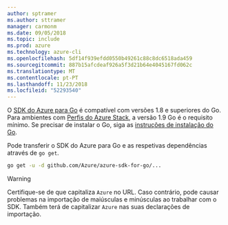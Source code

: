 ```yaml
---
author: sptramer
ms.author: sttramer
manager: carmonm
ms.date: 09/05/2018
ms.topic: include
ms.prod: azure
ms.technology: azure-cli
ms.openlocfilehash: 5df14f939efdd0550b49261c88c8dc6518ada459
ms.sourcegitcommit: 887b15afcdeaf926a5f3d21b64e4045167fd062c
ms.translationtype: MT
ms.contentlocale: pt-PT
ms.lasthandoff: 11/23/2018
ms.locfileid: "52293540"
---
```

O [SDK do Azure para Go](https://github.com/Azure/azure-sdk-for-go) é compatível com versões 1.8 e superiores do Go. Para ambientes com [Perfis do Azure Stack](/azure/azure-stack/user/azure-stack-version-profiles-go), a versão 1.9 Go é o requisito mínimo.
Se precisar de instalar o Go, siga as [instruções de instalação do Go](https://golang.org/doc/install).

Pode transferir o SDK do Azure para Go e as respetivas dependências através de `go get`.

```bash
go get -u -d github.com/Azure/azure-sdk-for-go/...
```

> [!WARNING]
> Certifique-se de que capitaliza `Azure` no URL. Caso contrário, pode causar problemas na importação de maiúsculas e minúsculas ao trabalhar com o SDK. Também terá de capitalizar `Azure` nas suas declarações de importação.
